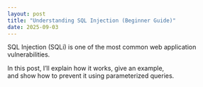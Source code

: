```yaml
---
layout: post
title: "Understanding SQL Injection (Beginner Guide)"
date: 2025-09-03
---
```


SQL Injection (SQLi) is one of the most common web application vulnerabilities.  

In this post, I’ll explain how it works, give an example,  
and show how to prevent it using parameterized queries.
